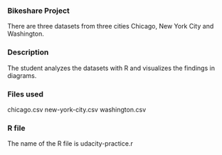 ### Bikeshare Project
There are three datasets from three cities Chicago, New York City and Washington.

### Description
The student analyzes the datasets with R and visualizes the findings in diagrams.

### Files used
chicago.csv
new-york-city.csv
washington.csv

### R file
The name of the R file is udacity-practice.r
